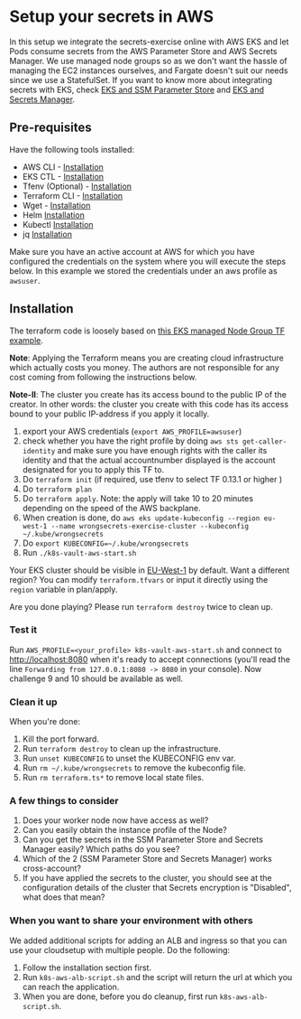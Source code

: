 # Setup your secrets in AWS

In this setup we integrate the secrets-exercise online with AWS EKS and let Pods consume secrets from the AWS Parameter Store and AWS Secrets Manager.
We use managed node groups so as we don't want the hassle of managing the EC2 instances ourselves, and Fargate doesn't suit our needs since we use a StatefulSet. If you want to know more about integrating secrets with EKS, check [EKS and SSM Parameter Store](https://docs.aws.amazon.com/systems-manager/latest/userguide/integrating_csi_driver.html) and [EKS and Secrets Manager](https://docs.aws.amazon.com/secretsmanager/latest/userguide/integrating_csi_driver.html).

## Pre-requisites

Have the following tools installed:

- AWS CLI - [Installation](https://docs.aws.amazon.com/cli/latest/userguide/cli-chap-install.html)
- EKS CTL - [Installation](https://docs.aws.amazon.com/eks/latest/userguide/eksctl.html)
- Tfenv (Optional) - [Installation](https://github.com/tfutils/tfenv)
- Terraform CLI - [Installation](https://learn.hashicorp.com/tutorials/terraform/install-cli)
- Wget - [Installation](https://www.jcchouinard.com/wget/)
- Helm [Installation](https://helm.sh/docs/intro/install/)
- Kubectl [Installation](https://kubernetes.io/docs/tasks/tools/)
- jq [Installation](https://stedolan.github.io/jq/download/)

Make sure you have an active account at AWS for which you have configured the credentials on the system where you will execute the steps below. In this example we stored the credentials under an aws profile as `awsuser`.

## Installation

The terraform code is loosely based on [this EKS managed Node Group TF example](https://github.com/terraform-aws-modules/terraform-aws-eks/tree/master/examples/managed_node_groups).

**Note**: Applying the Terraform means you are creating cloud infrastructure which actually costs you money. The authors are not responsible for any cost coming from following the instructions below.

**Note-II**: The cluster you create has its access bound to the public IP of the creator. In other words: the cluster you create with this code has its access bound to your public IP-address if you apply it locally.

1. export your AWS credentials (`export AWS_PROFILE=awsuser`)
2. check whether you have the right profile by doing `aws sts get-caller-identity` and make sure you have enough rights with the caller its identity and that the actual accountnumber displayed is the account designated for you to apply this TF to.
3. Do `terraform init` (if required, use tfenv to select TF 0.13.1 or higher )
4. Do `terraform plan`
5. Do `terraform apply`. Note: the apply will take 10 to 20 minutes depending on the speed of the AWS backplane.
6. When creation is done, do `aws eks update-kubeconfig --region eu-west-1 --name wrongsecrets-exercise-cluster --kubeconfig ~/.kube/wrongsecrets`
7. Do `export KUBECONFIG=~/.kube/wrongsecrets`
8. Run `./k8s-vault-aws-start.sh`

Your EKS cluster should be visible in [EU-West-1](https://eu-west-1.console.aws.amazon.com/eks/home?region=eu-west-1#/clusters) by default. Want a different region? You can modify `terraform.tfvars` or input it directly using the `region` variable in plan/apply.

Are you done playing? Please run `terraform destroy` twice to clean up.

### Test it

Run `AWS_PROFILE=<your_profile> k8s-vault-aws-start.sh` and connect to [http://localhost:8080](http://localhost:8080) when it's ready to accept connections (you'll read the line `Forwarding from 127.0.0.1:8080 -> 8080` in your console). Now challenge 9 and 10 should be available as well.

### Clean it up

When you're done:

1. Kill the port forward.
2. Run `terraform destroy` to clean up the infrastructure.
3. Run `unset KUBECONFIG` to unset the KUBECONFIG env var.
4. Run `rm ~/.kube/wrongsecrets` to remove the kubeconfig file.
5. Run `rm terraform.ts*` to remove local state files.

### A few things to consider

1. Does your worker node now have access as well?
2. Can you easily obtain the instance profile of the Node?
3. Can you get the secrets in the SSM Parameter Store and Secrets Manager easily? Which paths do you see?
4. Which of the 2 (SSM Parameter Store and Secrets Manager) works cross-account?
5. If you have applied the secrets to the cluster, you should see at the configuration details of the cluster that Secrets encryption is "Disabled", what does that mean?

### When you want to share your environment with others

We added additional scripts for adding an ALB and ingress so that you can use your cloudsetup with multiple people.
Do the following:

1. Follow the installation section first.
2. Run `k8s-aws-alb-script.sh` and the script will return the url at which you can reach the application.
3. When you are done, before you do cleanup, first run `k8s-aws-alb-script.sh`.
